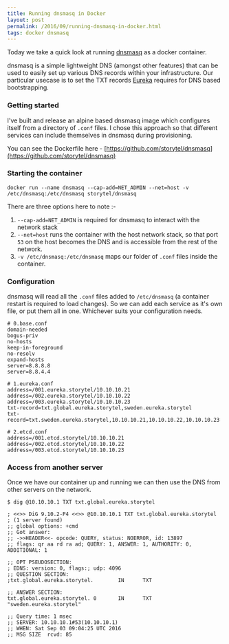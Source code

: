 ```yaml
---
title: Running dnsmasq in Docker
layout: post
permalink: /2016/09/running-dnsmasq-in-docker.html
tags: docker dnsmasq
---
```


Today we take a quick look at running [dnsmasq](http://www.thekelleys.org.uk/dnsmasq/doc.html) as a docker container.

dnsmasq is a simple lightweight DNS (amongst other features) that can be used to easily set up various DNS records within your infrastructure. Our particular usecase is to set the TXT records [Eureka](https://github.com/Netflix/eureka) requires for DNS based bootstrapping.

<!-- more -->

### Getting started

I've built and release an alpine based dnsmasq image which configures itself from a directory of `.conf` files. I chose this approach so that different services can include themselves in dnsmasq during provisioning.

You can see the Dockerfile here - [https://github.com/storytel/dnsmasq](https://github.com/storytel/dnsmasq)

### Starting the container

```
docker run --name dnsmasq --cap-add=NET_ADMIN --net=host -v /etc/dnsmasq:/etc/dnsmasq storytel/dnsmasq
```

There are three options here to note :-

1. `--cap-add=NET_ADMIN` is required for dnsmasq to interact with the network stack
2. `--net=host` runs the container with the host network stack, so that port `53` on the host becomes the DNS and is accessible from the rest of the network.
3. `-v /etc/dnsmasq:/etc/dnsmasq` maps our folder of `.conf` files inside the container.

### Configuration

dnsmasq will read all the `.conf` files added to `/etc/dnsmasq` (a container restart is required to load changes). So we can add each service as it's own file, or put them all in one. Whichever suits your configuration needs.

```
# 0.base.conf
domain-needed
bogus-priv
no-hosts
keep-in-foreground
no-resolv
expand-hosts
server=8.8.8.8
server=8.8.4.4
```

```
# 1.eureka.conf
address=/001.eureka.storytel/10.10.10.21
address=/002.eureka.storytel/10.10.10.22
address=/003.eureka.storytel/10.10.10.23
txt-record=txt.global.eureka.storytel,sweden.eureka.storytel
txt-record=txt.sweden.eureka.storytel,10.10.10.21,10.10.10.22,10.10.10.23
```

```
# 2.etcd.conf
address=/001.etcd.storytel/10.10.10.21
address=/002.etcd.storytel/10.10.10.22
address=/003.etcd.storytel/10.10.10.23
```

### Access from another server

Once we have our container up and running we can then use the DNS from other servers on the network.

```
$ dig @10.10.10.1 TXT txt.global.eureka.storytel

; <<>> DiG 9.10.2-P4 <<>> @10.10.10.1 TXT txt.global.eureka.storytel
; (1 server found)
;; global options: +cmd
;; Got answer:
;; ->>HEADER<<- opcode: QUERY, status: NOERROR, id: 13897
;; flags: qr aa rd ra ad; QUERY: 1, ANSWER: 1, AUTHORITY: 0, ADDITIONAL: 1

;; OPT PSEUDOSECTION:
; EDNS: version: 0, flags:; udp: 4096
;; QUESTION SECTION:
;txt.global.eureka.storytel.      	IN     	TXT

;; ANSWER SECTION:
txt.global.eureka.storytel. 0     	IN     	TXT    	"sweden.eureka.storytel"

;; Query time: 1 msec
;; SERVER: 10.10.10.1#53(10.10.10.1)
;; WHEN: Sat Sep 03 09:04:25 UTC 2016
;; MSG SIZE  rcvd: 85
```
